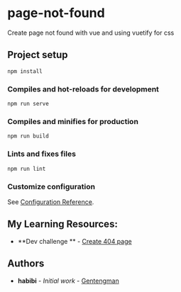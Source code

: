 # page-not-found
Create page not found with vue and using vuetify for css

## Project setup
```
npm install
```

### Compiles and hot-reloads for development
```
npm run serve
```

### Compiles and minifies for production
```
npm run build
```

### Lints and fixes files
```
npm run lint
```

### Customize configuration
See [Configuration Reference](https://cli.vuejs.org/config/).

## My Learning Resources:
* **Dev challenge ** - [Create 404 page](https://devchallenges.io/)


## Authors

* **habibi** - *Initial work* - [Gentengman](https://github.com/habibiaboy)
